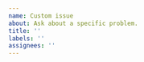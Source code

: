 ```yaml
---
name: Custom issue
about: Ask about a specific problem.
title: ''
labels: ''
assignees: ''
---
```


